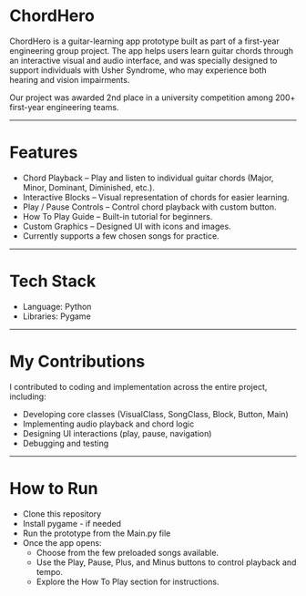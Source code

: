 # ChordHero

ChordHero is a guitar-learning app prototype built as part of a first-year engineering group project. The app helps users learn guitar chords through an interactive visual and audio interface, and was specially designed to support individuals with Usher Syndrome, who may experience both hearing and vision impairments.

Our project was awarded 2nd place in a university competition among 200+ first-year engineering teams.

--- 

# Features
- Chord Playback – Play and listen to individual guitar chords (Major, Minor, Dominant, Diminished, etc.).
- Interactive Blocks – Visual representation of chords for easier learning.
- Play / Pause Controls – Control chord playback with custom button.
- How To Play Guide – Built-in tutorial for beginners.
- Custom Graphics – Designed UI with icons and images.
- Currently supports a few chosen songs for practice.

---

# Tech Stack
- Language: Python
- Libraries: Pygame

---

# My Contributions 
I contributed to coding and implementation across the entire project, including:
- Developing core classes (VisualClass, SongClass, Block, Button, Main)
- Implementing audio playback and chord logic
- Designing UI interactions (play, pause, navigation)
- Debugging and testing

---

# How to Run
- Clone this repository 
- Install pygame - if needed
- Run the prototype from the Main.py file
- Once the app opens:
  - Choose from the few preloaded songs available.
  - Use the Play, Pause, Plus, and Minus buttons to control playback and tempo.
  - Explore the How To Play section for instructions.
  
